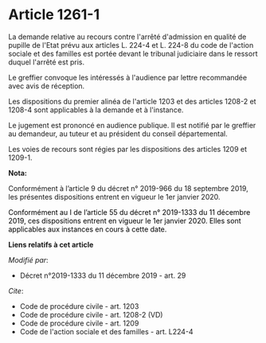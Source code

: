 # Article 1261-1

La demande relative au recours contre l'arrêté d'admission en qualité de pupille de l'Etat prévu aux articles L. 224-4 et L.
224-8 du code de l'action sociale et des familles est portée devant le tribunal judiciaire dans le ressort duquel l'arrêté
est pris. 

Le greffier convoque les intéressés à l'audience par lettre recommandée avec avis de réception. 

Les dispositions du premier alinéa de l'article 1203 et des articles 1208-2 et 1208-4 sont applicables à la demande et à
l'instance. 

Le jugement est prononcé en audience publique. Il est notifié par le greffier au demandeur, au tuteur et au président du
conseil départemental. 

Les voies de recours sont régies par les dispositions des articles 1209 et 1209-1.

**Nota:**

Conformément à l’article 9 du décret n° 2019-966 du 18 septembre 2019, les présentes dispositions entrent en vigueur le 1er
janvier 2020.

<font color="black">Conformément au I de l’article 55 du décret n° 2019-1333 du 11 décembre 2019, ces dispositions entrent en
vigueur le 1er janvier 2020. Elles sont applicables aux instances en cours à cette date.</font>

**Liens relatifs à cet article**

_Modifié par_:

  - Décret n°2019-1333 du 11 décembre 2019 - art. 29

_Cite_:

  - Code de procédure civile - art. 1203
  - Code de procédure civile - art. 1208-2 (VD)
  - Code de procédure civile - art. 1209
  - Code de l'action sociale et des familles - art. L224-4
